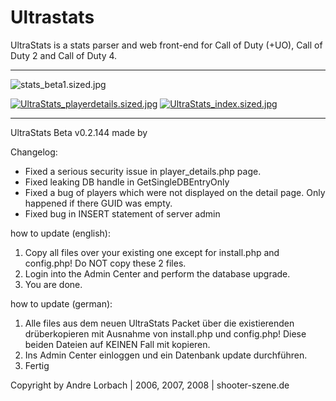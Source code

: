 # Ultrastats

UltraStats is a stats parser and web front-end for Call of Duty (+UO), Call of Duty 2 and Call of Duty 4.

---

![stats_beta1.sized.jpg](https://i.imgur.com/g6fIkoN.png)

[![UltraStats_playerdetails.sized.jpg](https://i.imgur.com/h5AqFn9m.jpg)](https://i.imgur.com/h5AqFn9.jpg) [![UltraStats_index.sized.jpg](https://i.imgur.com/y4gifKym.jpg)](https://i.imgur.com/y4gifKy.jpg)

---
UltraStats Beta v0.2.144 made by 

Changelog:

- Fixed a serious security issue in player_details.php page.
- Fixed leaking DB handle in GetSingleDBEntryOnly
- Fixed a bug of players which were not displayed on the detail page. Only happened if there GUID was empty.
- Fixed bug in INSERT statement of server admin


how to update (english):

1. Copy all files over your existing one except for install.php and config.php! Do NOT copy these 2 files. 
2. Login into the Admin Center and perform the database upgrade. 
3. You are done.

how to update (german):

1. Alle files aus dem neuen UltraStats Packet über die existierenden drüberkopieren mit Ausnahme von install.php und config.php! Diese beiden Dateien auf KEINEN Fall mit kopieren. 
2. Ins Admin Center einloggen und ein Datenbank update durchführen. 
3. Fertig


Copyright by Andre Lorbach | 2006, 2007, 2008 | shooter-szene.de